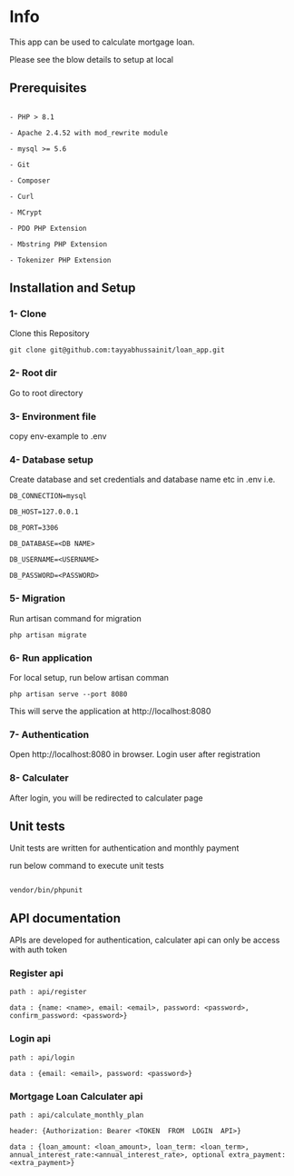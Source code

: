 
# Info

This app can be used to calculate mortgage loan.

Please see the blow details to setup at local

  

## Prerequisites

```

- PHP > 8.1

- Apache 2.4.52 with mod_rewrite module

- mysql >= 5.6

- Git

- Composer

- Curl

- MCrypt

- PDO PHP Extension

- Mbstring PHP Extension

- Tokenizer PHP Extension

```

## Installation and Setup

  

### 1- Clone

Clone this Repository

  

	git clone git@github.com:tayyabhussainit/loan_app.git

  

### 2- Root dir

Go to root directory

  

### 3- Environment file

copy env-example to .env

  

### 4- Database setup

Create database and set credentials and database name etc in .env i.e.

  

	DB_CONNECTION=mysql

	DB_HOST=127.0.0.1

	DB_PORT=3306

	DB_DATABASE=<DB NAME>

	DB_USERNAME=<USERNAME>

	DB_PASSWORD=<PASSWORD>

  

### 5- Migration

Run artisan command for migration

	php artisan migrate

  

### 6- Run application

For local setup, run below artisan comman

	php artisan serve --port 8080

This will serve the application at http://localhost:8080

  

### 7- Authentication

Open http://localhost:8080 in browser. Login user after registration

  

### 8- Calculater

After login, you will be redirected to calculater page

  

## Unit tests

Unit tests are written for authentication and monthly payment

run below command to execute unit tests

```

vendor/bin/phpunit

```

  

## API documentation

APIs are developed for authentication, calculater api can only be access with auth token

  

### Register api
```
path : api/register

data : {name: <name>, email: <email>, password: <password>, confirm_password: <password>}
```
  

### Login api
```
path : api/login

data : {email: <email>, password: <password>}
```
  

### Mortgage Loan Calculater api
```
path : api/calculate_monthly_plan

header: {Authorization: Bearer <TOKEN  FROM  LOGIN  API>}

data : {loan_amount: <loan_amount>, loan_term: <loan_term>, annual_interest_rate:<annual_interest_rate>, optional extra_payment:<extra_payment>}
```